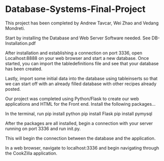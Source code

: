 # Database-Systems-Final-Project

This project has been completed by Andrew Tavcar, Wei Zhao and Vedang Mondreti.

Start by installing the Database and Web Server Software needed. 
See DB-Installation.pdf

After installation and establishing a connection on port 3336, open Localhost:8888 on your web browser and start a new database. 
Once started, you can import the tabledefinitions file and see that your database has been created. 

Lastly, import some initial data into the database using tableinserts so that we can start off with an already filled database with other recipes already posted.

Our project was completed using Python/Flask to create our web applications and HTML for the Front end. 
Install the following packages...

In the terminal, run
pip install python
pip install Flask
pip install pymysql

After the packages are all installed, begin a connection with your server running on port 3336 and run init.py.  

This will begin the connection between the database and the application.  

In a web browser, navigate to localhost:3336 and begin navigating through the CookZilla application.
